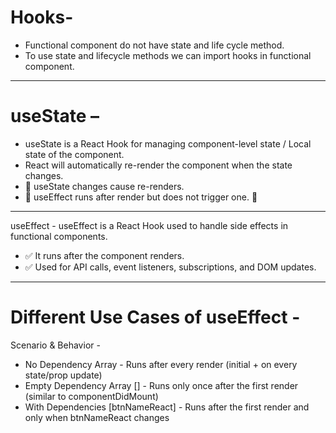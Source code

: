 Hooks-
======
* Functional component do not have state and life cycle method.
* To use state and lifecycle methods we can import hooks in functional component.

---------------------------------------------------------------------------------------------

useState – 
============
* useState is a React Hook for managing component-level state / Local state of the component.
* React will automatically re-render the component when the state changes.
* 📌 useState changes cause re-renders.
* 📌 useEffect runs after render but does not trigger one. 🚀

---------------------------------------------------------------------------------------------

useEffect - useEffect is a React Hook used to handle side effects in functional components.
* ✅ It runs after the component renders.
* ✅ Used for API calls, event listeners, subscriptions, and DOM updates.

---------------------------------------------------------------------------------------------

Different Use Cases of useEffect -
==================================

Scenario & Behavior -

* No Dependency Array	-  Runs after every render (initial + on every state/prop update)
* Empty Dependency Array [] -	Runs only once after the first render (similar to componentDidMount)
* With Dependencies [btnNameReact] -	Runs after the first render and only when btnNameReact changes
